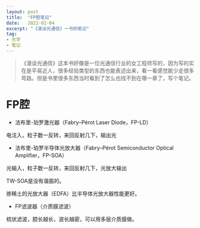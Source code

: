 ```yaml
---
layout: post
title:  "FP腔笔记"
date:   2022-02-04
excerpt: "《漫谈光通信》一书的笔记"
tag:
- 光学
- 笔记
---
```


> 《漫谈光通信》这本书好像是一位光通信行业的女工程师写的，因为写的实在是平易近人，很多经验类型的东西也能表述出来，看一看感觉能少走很多弯路。但是书里很多东西当时看到了怎么也找不到在哪一章了，写个笔记。

# FP腔

- 法布里-珀罗激光器（Fabry–Pérot Laser Diode，FP-LD）

电注入，粒子数一反转，来回反射几下，输出光

- 法布里-珀罗半导体光放大器（Fabry–Pérot Semiconductor Optical Amplifier，FP-SOA）

光输入，粒子数一反转，来回反射几下，光放大输出

TW-SOA是没有谐振的。

掺稀土的光放大器（EDFA）比半导体光放大器性能更好。

- FP滤波器（介质膜滤波）

梳状滤波，腔长越长，波长越密，可以用多层介质膜做。

